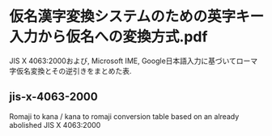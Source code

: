 # 仮名漢字変換システムのための英字キー入力から仮名への変換方式.pdf
JIS X 4063:2000および, Microsoft IME, Google日本語入力に基づいてローマ字仮名変換とその逆引きをまとめた表.

## jis-x-4063-2000
Romaji to kana / kana to romaji conversion table based on an already abolished JIS X 4063:2000
